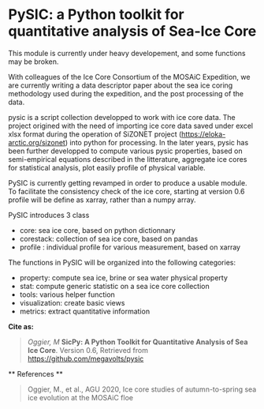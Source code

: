 PySIC: a Python toolkit for quantitative analysis of Sea-Ice Core
==========

This module is currently under heavy developement, and some functions may be broken.

With colleagues of the Ice Core Consortium of the MOSAiC Expedition, we are currently writing a data descriptor paper about the sea ice coring methodology used during the expedition, and the post processing of the data.

pysic is a script collection developped to work with ice core data. The project origined with the need of importing ice core data saved under excel xlsx format during the operation of SiZONET project (https://eloka-arctic.org/sizonet) into python for processing. In the later years, pysic has been further developped to compute various pysic properties, based on semi-empirical equations described in the litterature, aggregate ice cores for statistical analysis, plot easily profile of physical variable.

PySIC is currently getting revamped in order to produce a usable module. To facilitate the consistency check of the ice core, starting at version 0.6 profile will be define as xarray, rather than a numpy array.
 
PySIC introduces 3 class
* core: sea ice core, based on python dictionnary
* corestack: collection of sea ice core, based on pandas
* profile : individual profile for various measurement, based on xarray

The functions in PySIC will be organized into the following categories:
* property: compute sea ice, brine or sea water physical property
* stat: compute generic statistic on a sea ice core collection
* tools: various helper function
* visualization: create basic views
* metrics: extract quantitative information

**Cite as:**
> *Oggier, M* **SicPy: A Python Toolkit for Quantitative Analysis of Sea Ice Core**. Version 0.6, Retrieved from https://github.com/megavolts/pysic

** References **
> Oggier, M., et al., AGU 2020, Ice core studies of autumn-to-spring sea ice evolution at the MOSAiC floe 
